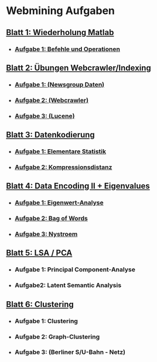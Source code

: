 # Webmining Aufgaben

## [Blatt 1: Wiederholung Matlab](Blatt1)
- ### [Aufgabe 1: Befehle und Operationen](Blatt1/Aufgabe1.m)

## [Blatt 2: Übungen Webcrawler/Indexing](Blatt2)
- ### [Aufgabe 1: (Newsgroup Daten)](Blatt2/Aufgabe1.txt)
- ### [Aufgabe 2: (Webcrawler)](Blatt2/Aufgabe2)
- ### [Aufgabe 3: (Lucene)](Blatt2/Aufgabe3/Lucene)

## [Blatt 3: Datenkodierung](Blatt3)
- ### [Aufgabe 1: Elementare Statistik](Blatt3/Aufgabe1.m)
- ### [Aufgabe 2: Kompressionsdistanz](Blatt3/Aufgabe2.m)

## [Blatt 4: Data Encoding II + Eigenvalues](Blatt4)
- ### [Aufgabe 1: Eigenwert-Analyse](Blatt4/Aufgabe1.m)
- ### [Aufgabe 2: Bag of Words](Blatt4/Aufgabe2.m)
- ### [Aufgabe 3: Nystroem](Blatt4/Aufgabe3.m)

## [Blatt 5: LSA / PCA](Blatt5)
- ### Aufgabe 1: Principal Component-Analyse
- ### Aufgabe2: Latent Semantic Analysis

## [Blatt 6: Clustering](Blatt6)
- ### Aufgabe 1: Clustering
- ### Aufgabe 2: Graph-Clustering
- ### Aufgabe 3: (Berliner S/U-Bahn - Netz)